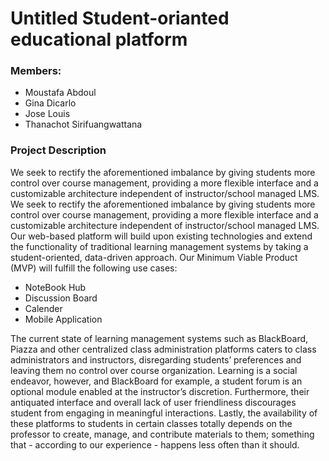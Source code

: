 # Untitled Student-orianted educational platform 

### Members:

- Moustafa Abdoul
- Gina Dicarlo
- Jose Louis
- Thanachot Sirifuangwattana

### Project Description

We seek to rectify the aforementioned imbalance by giving students more control over course management, providing a more flexible interface and a customizable architecture independent of instructor/school managed LMS. We seek to rectify the aforementioned imbalance by giving students more control over course management, providing a more flexible interface and a customizable architecture independent of instructor/school managed LMS. Our web-based platform will build upon existing technologies and extend the functionality of traditional learning management systems by taking a student-oriented, data-driven approach. Our Minimum Viable Product (MVP) will fulfill the following use cases:
  - NoteBook Hub
  - Discussion Board
  - Calender
  - Mobile Application

The current state of learning management systems such as BlackBoard, Piazza and other centralized class administration platforms caters to class administrators and instructors, disregarding students’ preferences and leaving them no control over course organization. Learning is a social endeavor, however, and BlackBoard for example, a student forum is an optional module enabled at the instructor’s discretion. Furthermore, their antiquated interface and overall lack of user friendliness discourages student from engaging in meaningful interactions. Lastly, the availability of these platforms to students in certain classes totally depends on the professor to create, manage, and contribute materials to them; something that - according to our experience - happens less often than it should.




